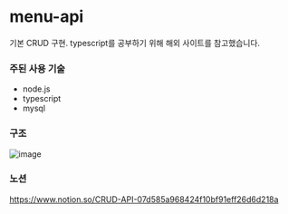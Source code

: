 # menu-api

기본 CRUD 구현.
typescript를 공부하기 위해 해외 사이트를 참고했습니다. 


 ### 주된 사용 기술
 * node.js  
 * typescript
 * mysql 


### 구조
![image](https://github.com/yubincho/menu-api/assets/58660769/8708c17a-cdb8-42ea-aed9-e747c88bd00e)




### 노션
https://www.notion.so/CRUD-API-07d585a968424f10bf91eff26d6d218a



